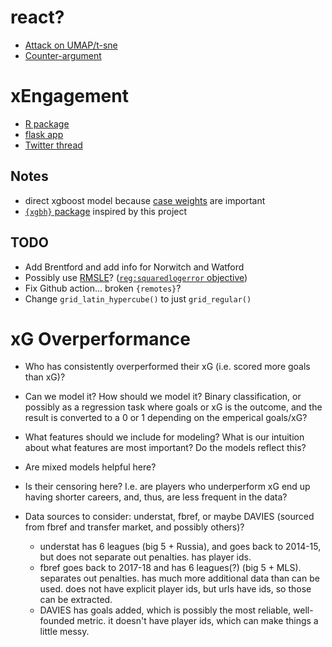 
# react?

+ [Attack on UMAP/t-sne](https://twitter.com/lpachter/status/1431325969411821572?s=19)
+ [Counter-argument](https://twitter.com/tim_sainburg/status/1431497387504144394?s=19)

# xEngagement

+ [R package](https://github.com/tonyelhabr/xengagement)
+ [flask app](https://xengagement.herokuapp.com)
+ [Twitter thread](https://twitter.com/TonyElHabr/status/1373277253572960258?s=20)

## Notes

+ direct xgboost model because [case weights](https://github.com/tidymodels/planning/tree/master/case-weights) are important
+ [`{xgbh}` package](https://github.com/tonyelhabr/xgbh) inspired by this project

## TODO

+ Add Brentford and add info for Norwitch and Watford
+ Possibly use [RMSLE](https://juliasilge.com/blog/nyc-airbnb/)? ([`reg:squaredlogerror` objective](https://xgboost.readthedocs.io/en/latest/parameter.html))
+ Fix Github action... broken `{remotes}`?
+ Change `grid_latin_hypercube()` to just `grid_regular()`

# xG Overperformance

+ Who has consistently overperformed their xG (i.e. scored more goals than xG)?
+ Can we model it? How should we model it? Binary classification, or possibly as a regression task where goals or xG is the outcome, and the result is converted to a 0 or 1 depending on the emperical goals/xG?
+ What features should we include for modeling? What is our intuition about what features are most important? Do the models reflect this?
+ Are mixed models helpful here?
+ Is their censoring here? I.e. are players who underperform xG end up having shorter careers, and, thus, are less frequent in the data?

+ Data sources to consider: understat, fbref, or maybe DAVIES (sourced from fbref and transfer market, and possibly others)?
  + understat has 6 leagues (big 5 + Russia), and goes back to 2014-15, but does not separate out penalties. has player ids.
  + fbref goes back to 2017-18 and has 6 leagues(?) (big 5 + MLS). separates out penalties. has much more additional data than can be used. does not have explicit player ids, but urls have ids, so those can be extracted.
  + DAVIES has goals added, which is possibly the most reliable, well-founded metric. it doesn't have player ids, which can make things a little messy.
